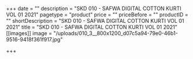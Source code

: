 +++
date = ""
description = "SKD 010 - SAFWA DIGITAL COTTON KURTI VOL 01 2021"
pagetype = "product"
price = ""
priceBefore = ""
productID = ""
shortDescription = "SKD 010 - SAFWA DIGITAL COTTON KURTI VOL 01 2021"
title = "SKD 010 - SAFWA DIGITAL COTTON KURTI VOL 01 2021"
[[images]]
image = "/uploads/010_3__800x1200_d07c5a94-79e0-46b1-9516-9418f361f917.jpg"

+++

